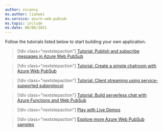 ```yaml
---
author: vicancy
ms.author: lianwei
ms.service: azure-web-pubsub
ms.topic: include 
ms.date: 08/06/2021
---
```


Follow the tutorials listed below to start building your own application.

> [!div class="nextstepaction"]
> [Tutorial: Publish and subscribe messages in Azure Web PubSub](./../tutorial-pub-sub-messages.md)

> [!div class="nextstepaction"]
> [Tutorial: Create a simple chatroom with Azure Web PubSub](./../tutorial-build-chat.md)

> [!div class="nextstepaction"]
> [Tutorial: Client streaming using service-supported subprotocol](./../tutorial-subprotocol.md)

> [!div class="nextstepaction"]
> [Tutorial: Build serverless chat with Azure Functions and Web PubSub](./../quickstart-serverless.md)

> [!div class="nextstepaction"]
> [Play with Live Demos](https://aka.ms/awps/livedemos)

> [!div class="nextstepaction"]
> [Explore more Azure Web PubSub samples](https://aka.ms/awps/samples)